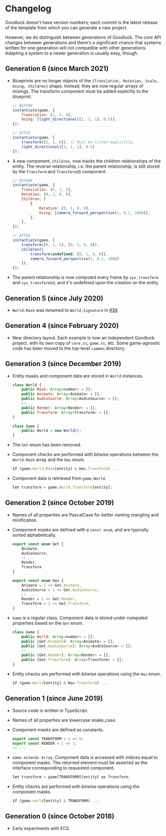 # Changelog

Goodluck doesn't have version numbers; each commit is the latest release of the template from which you can generate a new project.

However, we do distinguish between _generations_ of Goodluck. The core API changes between generations and there's a significant chance that systems written for one generation will not compatible with other generations. Adapting a system to a newer generation is usually easy, though.

## Generation 6 (since March 2021)

- Blueprints are no longer objects of the `{Translation, Rotation, Scale, Using, Children}` shape. Instead, they are now regular arrays of mixings. The transform component must be added explicitly to the blueprint.

    ```js
    // BEFORE
    instantiate(game, {
        Translation: [1, 1, 0],
        Using: [light_directional([1, 1, 1], 0.5)],
    });

    // AFTER
    instantiate(game, [
        transform([1, 1, 0]), // Must be listed explicitly.
        light_directional([1, 1, 1], 0.5)
    ]);
    ```

- A new component, `Children`, now tracks the children relationships of the entity. The reverse relationship, i.e. the parent relationship, is still stored by the `Transform` and `Transform2D` component.

    ```js
    // BEFORE
    instantiate(game, {
        Translation: [0, 1, 5],
        Rotation: [0, 1, 0, 0],
        Children: [
            {
                Rotation: [0, 1, 0, 0],
                Using: [camera_forward_perspective(1, 0.1, 1000)],
            },
        ],
    });

    // AFTER
    instantiate(game, [
        transform([0, 1, 5], [0, 1, 0, 0]),
        children([
            transform(undefined, [0, 1, 0, 0]),
            camera_forward_perspective(1, 0.1, 1000)
        ]),
    ]);
    ```

- The parent relationship is now computed every frame by `sys_transform` and `sys_transform2d`, and it's undefined upon the creation on the entity.

## Generation 5 (since July 2020)

- `World.Mask` was renamed to `World.Signature` in [#39](https://github.com/piesku/goodluck/issues/39).

## Generation 4 (since February 2020)

- New directory layout. Each example is now an independent Goodluck project, with its own copy of `core.ts`, `game.ts`, etc. Some game-agnostic code has been moved to the top-level `common` directory.

## Generation 3 (since December 2019)

- Entity masks and component data are stored in `World` instances.

    ```js
    class World {
        public Mask: Array<number> = [];
        public Animate: Array<Animate> = [];
        public AudioSource: Array<AudioSource> = [];
        // ...
        public Render: Array<Render> = [];
        public Transform: Array<Transform> = [];
    }

    class Game {
        public World = new World();
    }
    ```

- The `Get` enum has been removed.

- Component checks are performed with bitwise operations between the `World.Mask` array and the `Has` enum.

    ```js
    if (game.World.Mask[entity] & Has.Transform) ...
    ```

- Component data is retrieved from `game.World`.

    ```js
    let transform = game.World.Transform[entity];
    ```

## Generation 2 (since October 2019)

- Names of all properties are PascalCase for better naming mangling and minification.

- Component masks are defined with a `const enum`, and are typically sorted alphabetically.

    ```js
    export const enum Get {
        Animate,
        AudioSource,
        // ...
        Render,
        Transform
    }

    export const enum Has {
        Animate = 1 << Get.Animate,
        AudioSource = 1 << Get.AudioSource,
        // ...
        Render = 1 << Get.Render,
        Transform = 1 << Get.Transform,
    }
    ```

- `Game` is a regular class. Component data is stored under computed properties based on the `Get` enum.

    ```js
    class Game {
        public World: Array<number> = [];
        public [Get.Animate]: Array<Animate> = [];
        public [Get.AudioSource]: Array<AudioSource> = [];
        // ...
        public [Get.Render]: Array<Render> = [];
        public [Get.Transform]: Array<Transform> = [];
    }
    ```

- Entity checks are performed with bitwise operations using the `Has` enum.

    ```js
    if (game.World[entity] & Has.Transform) ...
    ```

## Generation 1 (since June 2019)

- Source code is written in TypeScript.

- Names of all properties are lowercase snake_case.

- Component masks are defined as constants.

    ```js
    export const TRANSFORM = 1 << 0;
    export const RENDER = 1 << 1;
    // ...
    ```

- `Game extends Array`. Component data is accessed with indices equal to component masks. The returned element must be asserted as the interface corresponding to requested component.

    ```js
    let transform = game[TRANSFORM][entity] as Transform;
    ```

- Entity checks are performed with bitwise operations using the component masks.

    ```js
    if (game.world[entity] & TRANSFORM) ...
    ```

## Generation 0 (since October 2018)

- Early experiments with ECS.
